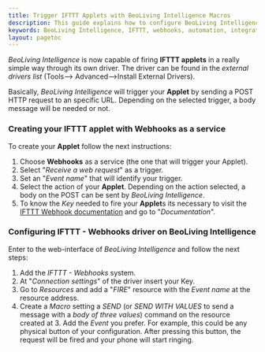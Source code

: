 ```yaml
---
title: Trigger IFTTT Applets with BeoLiving Intelligence Macros
description: This guide explains how to configure BeoLiving Intelligence to trigger your IFTTT applets. Learn to utilize BLI's built-in driver to send POST HTTP requests to IFTTT webhooks, triggering your applets with ease. The guide includes step-by-step instructions for setting up the IFTTT applet and configuring the IFTTT-Webhooks driver on your BLI system.
keywords: BeoLiving Intelligence, IFTTT, webhooks, automation, integration, applets, triggers, HTTP requests, configuration, smart home, IFTTT - Webhooks
layout: pagetoc
---
```


_BeoLiving Intelligence_ is now capable of firing **IFTTT applets** in a really simple way through its own driver. The driver can be found in the _external drivers list_ (Tools--> Advanced-->Install External Drivers).

Basically, _BeoLiving Intelligence_ will trigger your **Applet** by sending a POST HTTP request to an specific URL. Depending on the selected trigger, a body message will be needed or not.

### Creating your IFTTT applet with Webhooks as a service

To create your **Applet** follow the next instructions:

1. Choose **Webhooks** as a service (the one that will trigger your Applet).
1. Select "_Receive a web request_" as a trigger.
1. Set an "_Event name_" that will identify your trigger.
1. Select the action of your **Applet**. Depending on the action selected, a body on the POST can be sent by _BeoLiving Intelligence_.
1. To know the _Key_ needed to fire your **Applet**s its necessary to visit the [IFTTT Webhook documentation](https://ifttt.com/maker_webhooks) and
go to "_Documentation_".


### Configuring IFTTT - Webhooks driver on BeoLiving Intelligence

Enter to the web-interface of _BeoLiving Intelligence_ and follow the next steps:

1. Add the _IFTTT - Webhooks_ system.
1. At "_Connection settings_" of the driver insert your Key.
1. Go to _Resources_ and add a "_FIRE_" resource with the _Event name_ at the resource address.
1. Create a _Macro_ setting a _SEND_ (or _SEND WITH VALUES_ to send a message with a _body of three values_) command on the resource created at 3. Add the _Event_ you prefer. For example, this could be any physical button of your configuration. After pressing this button, the request will be fired and your phone will start ringing.
